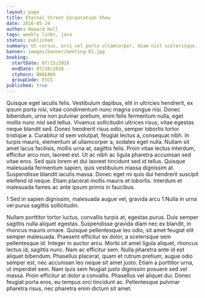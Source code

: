 ```yaml
---
layout: page
title: Eternal Street Corporation Show
date: 2016-05-24
author: Howard Hull
tags: weekly links, java
status: published
summary: Ut cursus, orci vel porta ullamcorper, diam nisl scelerisque.
banner: images/banner/meeting-01.jpg
booking:
  startDate: 07/15/2018
  endDate: 07/20/2018
  ctyhocn: BNAEAHX
  groupCode: ESCS
published: true
---
```

Quisque eget iaculis felis. Vestibulum dapibus, elit in ultricies hendrerit, ex ipsum porta nisi, vitae condimentum nunc magna congue nisi. Donec bibendum, urna non pulvinar pretium, enim felis fermentum nulla, eget mollis nunc nisl sed tellus. Vivamus sollicitudin ultrices risus, vitae egestas neque blandit sed. Donec hendrerit risus odio, semper lobortis tortor tristique a. Curabitur id sem volutpat, feugiat lectus a, consequat nibh. In turpis mauris, elementum at ullamcorper a, sodales eget nulla. Nullam sit amet lacus facilisis, mollis urna at, sagittis felis. Proin vitae lectus interdum, efficitur arcu non, laoreet est. Ut ac nibh ac ligula pharetra accumsan sed vitae eros. Sed quis lorem et dui laoreet tincidunt sed id tellus. Quisque malesuada fermentum sapien, quis vestibulum massa dignissim at. Suspendisse blandit iaculis massa. Donec eget mi quis dui hendrerit suscipit eleifend id neque. Etiam placerat mollis mauris et lobortis. Interdum et malesuada fames ac ante ipsum primis in faucibus.

1 Sed in sapien dignissim, malesuada augue vel, gravida arcu
1 Nulla in urna vel purus sagittis sollicitudin.

Nullam porttitor tortor luctus, convallis turpis at, egestas purus. Duis semper sagittis nulla aliquet egestas. Suspendisse gravida diam nec ex blandit, in rhoncus mauris ornare. Quisque pellentesque leo odio, sit amet feugiat elit semper malesuada. Praesent efficitur ex dolor, a scelerisque sem pellentesque id. Integer in auctor arcu. Morbi sit amet ligula aliquet, rhoncus lectus id, sagittis nunc. Nam ac efficitur sem. Nulla pharetra ante id est aliquet bibendum. Phasellus placerat, quam et rutrum pretium, augue odio semper est, nec accumsan leo neque sit amet justo. Etiam a porttitor urna, ut imperdiet sem. Nam quis sem feugiat justo dignissim posuere sed vel massa. Proin efficitur at dolor a convallis. Phasellus vel aliquet dui. Donec feugiat porta eros, eu tempus orci tincidunt ac. Pellentesque pulvinar pharetra risus, nec pharetra enim dictum sit amet.
